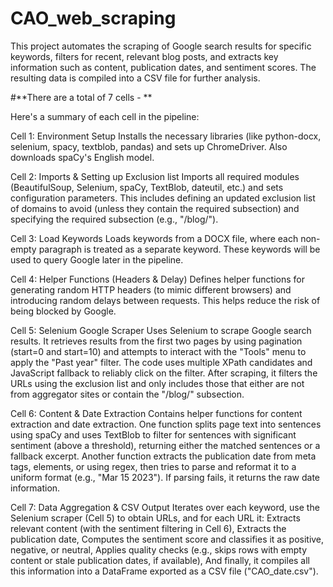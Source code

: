 # CAO_web_scraping
This project automates the scraping of Google search results for specific keywords, filters for recent, relevant blog posts, and extracts key information such as content, publication dates, and sentiment scores. The resulting data is compiled into a CSV file for further analysis.

#**There are a total of 7 cells - **

Here's a summary of each cell in the pipeline:

Cell 1: Environment Setup
Installs the necessary libraries (like python-docx, selenium, spacy, textblob, pandas) and sets up ChromeDriver. Also downloads spaCy's English model.

Cell 2: Imports & Setting up Exclusion list
Imports all required modules (BeautifulSoup, Selenium, spaCy, TextBlob, dateutil, etc.) and sets configuration parameters. This includes defining an updated exclusion list of domains to avoid (unless they contain the required subsection) and specifying the required subsection (e.g., "/blog/").

Cell 3: Load Keywords
Loads keywords from a DOCX file, where each non-empty paragraph is treated as a separate keyword. These keywords will be used to query Google later in the pipeline.

Cell 4: Helper Functions (Headers & Delay)
Defines helper functions for generating random HTTP headers (to mimic different browsers) and introducing random delays between requests. This helps reduce the risk of being blocked by Google.

Cell 5: Selenium Google Scraper
Uses Selenium to scrape Google search results. It retrieves results from the first two pages by using pagination (start=0 and start=10) and attempts to interact with the "Tools" menu to apply the "Past year" filter. The code uses multiple XPath candidates and JavaScript fallback to reliably click on the filter. After scraping, it filters the URLs using the exclusion list and only includes those that either are not from aggregator sites or contain the "/blog/" subsection.

Cell 6: Content & Date Extraction
Contains helper functions for content extraction and date extraction. One function splits page text into sentences using spaCy and uses TextBlob to filter for sentences with significant sentiment (above a threshold), returning either the matched sentences or a fallback excerpt. Another function extracts the publication date from meta tags, <time> elements, or using regex, then tries to parse and reformat it to a uniform format (e.g., "Mar 15 2023"). If parsing fails, it returns the raw date information.

Cell 7: Data Aggregation & CSV Output
Iterates over each keyword, use the Selenium scraper (Cell 5) to obtain URLs, and for each URL it:
Extracts relevant content (with the sentiment filtering in Cell 6),
Extracts the publication date,
Computes the sentiment score and classifies it as positive, negative, or neutral,
Applies quality checks (e.g., skips rows with empty content or stale publication dates, if available),
And finally, it compiles all this information into a DataFrame exported as a CSV file ("CAO_date.csv").
